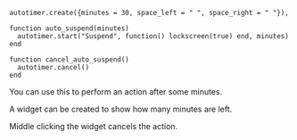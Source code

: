 ```
autotimer.create({minutes = 30, space_left = " ", space_right = " "}),
```

```
function auto_suspend(minutes)
  autotimer.start("Suspend", function() lockscreen(true) end, minutes)
end

function cancel_auto_suspend()
  autotimer.cancel()
end
```

You can use this to perform an action after some minutes.

A widget can be created to show how many minutes are left.

Middle clicking the widget cancels the action.